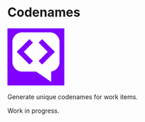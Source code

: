 # Codenames

![Codenames Logo Image](logo.png)

Generate unique codenames for work items.

Work in progress.
